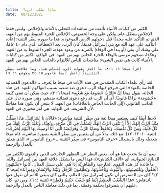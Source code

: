 ```yaml
---
title:  ماذا يطلب الرب؟
date:  08/12/2021
---
```


الكثير من كتابات الأنبياء تألفت من مناشدات للتحلي بالأمانة والإخلاص. وليس فقط الإخلاص بشكل عام، ولكن على وجه الخصوص، الإخلاص للجزء المنوط بهم من العهد، الذي تم التأكيد عليه مجددًا قبل دخولهم الأرض الموعودة. هذا ما صوره سِفْر التثنية: إعادة التأكيد على عهد الله مع بني إسرائيل قديمًا. كان الرب، بعد الانعطاف الذي دام ٤٠ عامًا، على وشك أن يفي (أو يبدأ في الوفاء) بالمزيد من وعود عهده، الجزء المنوط به من العهد. وهكذا، نصحهم موسى بالوفاء بالجزء الخاص بهم من العهد. في الواقع، الكثير من كتابات الأنبياء كانت هي نفس الشيء: مناشدات للناس للالتزام بالجانب الخاص بهم من العهد.

`اقرأ ميخا ٦: ١-٨. ما الذي يقوله الرب للناس هنا، وما علاقته بسِفْر التثنية؟ (انظر أيضا عاموس ٥: ٢٤ وهوشع ٦: ٦).`

لقد رأى علماء الكتاب المقدس في هذه الآيات في ميخا ما يُعرف بـ «الدعوى القضائية الخاصة بالعهد» التي «يرفع فيها» الرب دعوى ضد شعبه بسبب انتهاكهم للعهد. في هذه الحالة، يقول ميخا إنَّ «لِلرَّبِّ خُصُومَةً مَعَ شَعْبِهِ» (ميخا ٦: ٢)، حيث يمكن أن تعني كلمة «خُصُومَة» نزاعًا قانونيًا. أي أن الرب قد رفع دعوى قضائية ضدهم، وهي صورة تدل على الجانب القانوني (إلى الجانب الخاص بالعلاقات) من العهد. لا ينبغي أن يكون هذا مفاجئًا لأن الشريعة، في النهاية، هي أمر محوري في العهد.

لاحظ أيضًا كيف يستعير ميخا لغة من سِفْر التثنية مباشرة: «فَالآنَ يَا إِسْرَائِيلُ، مَاذَا يَطْلُبُ مِنْكَ الرَّبُّ إِلهُكَ إِلاَّ أَنْ تَتَّقِيَ الرَّبَّ إِلهَكَ لِتَسْلُكَ فِي كُلِّ طُرُقِهِ، وَتُحِبَّهُ، وَتَعْبُدَ الرَّبَّ إِلهَكَ مِنْ كُلِّ قَلْبِكَ وَمِنْ كُلِّ نَفْسِكَ، وَتَحْفَظَ وَصَايَا الرَّبِّ وَفَرَائِضَهُ الَّتِي أَنَا أُوصِيكَ بِهَا الْيَوْمَ لِخَيْرِكَ›› (تثنية ١٠: ١٢، ١٣). مع ذلك، بدلًا من أن يقتبس من سِفْر التثنية بصورة مباشرة، قام ميخا بتعديله وذلك باستبدال «حرف الناموس» في سِفْر التثنية بـ «روح الناموس»، الذي يتعلق بالعدل والرحمة.

يبدو أن ما يحدث هنا هو أنه، بغض النظر عن المظهر الخارجي للدين والتقوى (الكثير من الذبائح الحيوانية، أي «آلاف الكباش»)، فهذا ليس ما يشكل علاقة العهد بين إسرائيل والله. ما فائدة كل هذه التقوى الخارجية والظاهريَّة إذا هُم، على سبيل المثال، كانوا «يَشْتَهُونَ الْحُقُولَ وَيَغْتَصِبُونَهَا، وَالْبُيُوتَ وَيَأْخُذُونَهَا، وَيَظْلِمُونَ الرَّجُلَ وَبَيْتَهُ وَالإِنْسَانَ وَمِيرَاثَهُ»(ميخا ٢: ٢)؟ كان من المفترض أن تكون إسرائيل نورًا للعالم، والتي كان ينبغي للأمم أن تقول عنها باندهاش: «هذَا الشَّعْبُ الْعَظِيمُ إِنَّمَا هُوَ شَعْبٌ حَكِيمٌ وَفَطِنٌ» (تثنية ٤: ٦). ومن ثم، كان عليهم أن يتصرفوا بحكمة وفطنة، بما في ذلك معاملة الناس بالعدل والرحمة.